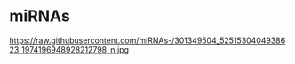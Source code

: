 # miRNAs

https://raw.githubusercontent.com/miRNAs-/301349504_5251530404938623_1974196948928212798_n.jpg

